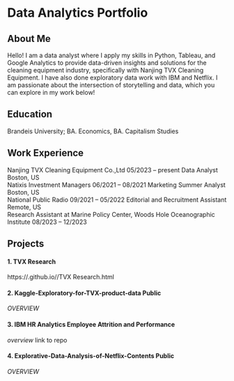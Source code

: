# Data Analytics Portfolio

## About Me
Hello! I am a data analyst where I apply my skills in Python, Tableau, and Google Analytics to provide data-driven insights and solutions for the cleaning equipment industry, specifically with Nanjing TVX Cleaning Equipment. I have also done exploratory data work with IBM and Netflix. I am passionate about the intersection of storytelling and data, which you can explore in my work below!

## Education
Brandeis University; BA. Economics, BA. Capitalism Studies

## Work Experience
Nanjing TVX Cleaning Equipment Co.,Ltd 05/2023 – present Data Analyst Boston, US </br>
Natixis Investment Managers 06/2021 – 08/2021 Marketing Summer Analyst Boston, US </br>
National Public Radio 09/2021 – 05/2022 Editorial and Recruitment Assistant Remote, US </br>
Research Assistant at Marine Policy Center, Woods Hole Oceanographic Institute 08/2023 – 12/2023 </br>

## Projects

#### 1. TVX Research 
https://<yatongshi>.github.io/<Portfolio>/TVX Research.html

#### 2. Kaggle-Exploratory-for-TVX-product-data Public
*OVERVIEW*

#### 3. IBM HR Analytics Employee Attrition and Performance
*overview*
link to repo

#### 4. Explorative-Data-Analysis-of-Netflix-Contents Public
*OVERVIEW*

<br/>
